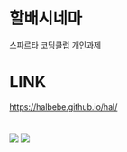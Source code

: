 # 할배시네마
스파르타 코딩클럽 개인과제

# LINK
https://halbebe.github.io/hal/

# 
<img src="https://img.shields.io/badge/javascript-F7DF1E?style=for-the-badge&logo=javascript&logoColor=white"/> <img src="https://img.shields.io/badge/html5-E34F26?style=for-the-badge&logo=html5&logoColor=white"/>
